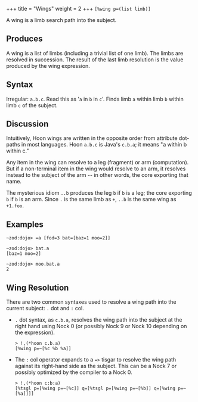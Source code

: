 +++
title = "Wings"
weight = 2
+++
`[%wing p=(list limb)]`

A wing is a limb search path into the subject.

## Produces

A wing is a list of limbs (including a trivial list of one limb).  The limbs are resolved in succession.  The result of the last limb resolution is the value produced by the wing expression.

## Syntax

Irregular: `a.b.c`.  Read this as '`a` in `b` in `c`'. Finds limb `a` within limb `b` within limb `c` of the subject.

## Discussion

Intuitively, Hoon wings are written in the opposite order from attribute dot-paths in most languages.  Hoon `a.b.c` is Java's `c.b.a`; it means "a within b within c."

Any item in the wing can resolve to a leg (fragment) or arm (computation).  But if a non-terminal item in the wing would resolve to an arm, it resolves instead to the subject of the arm -- in other words, the core exporting that name.

The mysterious idiom `..b` produces the leg `b` if `b` is a leg; the core exporting `b` if `b` is an arm.  Since `.` is the same limb as `+`, `..b` is the same wing as `+1.foo`.

## Examples

```
~zod:dojo> =a [fod=3 bat=[baz=1 moo=2]]

~zod:dojo> bat.a
[baz=1 moo=2]

~zod:dojo> moo.bat.a
2
```

##  Wing Resolution

There are two common syntaxes used to resolve a wing path into the current subject:  `.` dot and `:` col.

- `.` dot syntax, as `c.b.a`, resolves the wing path into the subject at the right hand using Nock 0 (or possibly Nock 9 or Nock 10 depending on the expression).
    
    ```hoon
    > !,(*hoon c.b.a)
    [%wing p=~[%c %b %a]]
    ```

- The `:` col operator expands to a `=>` tisgar to resolve the wing path against its right-hand side as the subject.  This can be a Nock 7 or possibly optimized by the compiler to a Nock 0.
    
    ```hoon
    > !,(*hoon c:b:a)
    [%tsgl p=[%wing p=~[%c]] q=[%tsgl p=[%wing p=~[%b]] q=[%wing p=~[%a]]]]
    ```
